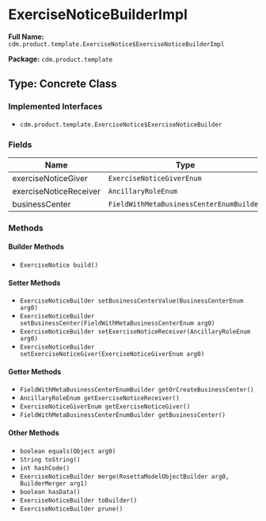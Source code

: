 # ExerciseNoticeBuilderImpl

**Full Name:** `cdm.product.template.ExerciseNotice$ExerciseNoticeBuilderImpl`

**Package:** `cdm.product.template`

## Type: Concrete Class

### Implemented Interfaces

- `cdm.product.template.ExerciseNotice$ExerciseNoticeBuilder`

### Fields

| Name | Type | Description |
|------|------|-------------|
| exerciseNoticeGiver | `ExerciseNoticeGiverEnum` |  |
| exerciseNoticeReceiver | `AncillaryRoleEnum` |  |
| businessCenter | `FieldWithMetaBusinessCenterEnumBuilder` |  |

### Methods

#### Builder Methods

- `ExerciseNotice build()`

#### Setter Methods

- `ExerciseNoticeBuilder setBusinessCenterValue(BusinessCenterEnum arg0)`
- `ExerciseNoticeBuilder setBusinessCenter(FieldWithMetaBusinessCenterEnum arg0)`
- `ExerciseNoticeBuilder setExerciseNoticeReceiver(AncillaryRoleEnum arg0)`
- `ExerciseNoticeBuilder setExerciseNoticeGiver(ExerciseNoticeGiverEnum arg0)`

#### Getter Methods

- `FieldWithMetaBusinessCenterEnumBuilder getOrCreateBusinessCenter()`
- `AncillaryRoleEnum getExerciseNoticeReceiver()`
- `ExerciseNoticeGiverEnum getExerciseNoticeGiver()`
- `FieldWithMetaBusinessCenterEnumBuilder getBusinessCenter()`

#### Other Methods

- `boolean equals(Object arg0)`
- `String toString()`
- `int hashCode()`
- `ExerciseNoticeBuilder merge(RosettaModelObjectBuilder arg0, BuilderMerger arg1)`
- `boolean hasData()`
- `ExerciseNoticeBuilder toBuilder()`
- `ExerciseNoticeBuilder prune()`

